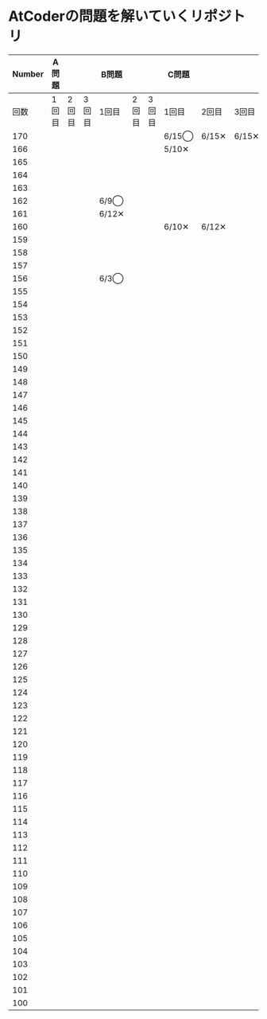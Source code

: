 # AtCoderの問題を解いていくリポジトリ

|Number|A問題|||B問題|||C問題|||
|---|---|---|---|---|---|---|---|---|---|
|回数|1回目|2回目|3回目|1回目|2回目|3回目|1回目|2回目|3回目|
|170|||||||6/15◯|6/15✕|6/15✕|
|166|||||||5/10✕|||
|165||||||||||
|164||||||||||
|163||||||||||
|162||||6/9◯||||||
|161||||6/12✕||||||
|160|||||||6/10✕|6/12✕||
|159||||||||||
|158||||||||||
|157||||||||||
|156||||6/3◯||||||
|155||||||||||
|154||||||||||
|153||||||||||
|152||||||||||
|151||||||||||
|150||||||||||
|149||||||||||
|148||||||||||
|147||||||||||
|146||||||||||
|145||||||||||
|144||||||||||
|143||||||||||
|142||||||||||
|141||||||||||
|140||||||||||
|139||||||||||
|138||||||||||
|137||||||||||
|136||||||||||
|135||||||||||
|134||||||||||
|133||||||||||
|132||||||||||
|131||||||||||
|130||||||||||
|129||||||||||
|128||||||||||
|127||||||||||
|126||||||||||
|125||||||||||
|124||||||||||
|123||||||||||
|122||||||||||
|121||||||||||
|120||||||||||
|119||||||||||
|118||||||||||
|117||||||||||
|116||||||||||
|115||||||||||
|114||||||||||
|113||||||||||
|112||||||||||
|111||||||||||
|110||||||||||
|109||||||||||
|108||||||||||
|107||||||||||
|106||||||||||
|105||||||||||
|104||||||||||
|103||||||||||
|102||||||||||
|101||||||||||
|100||||||||||
